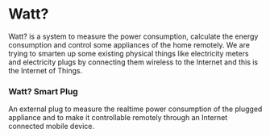 # Watt?

Watt? is a system to measure the power consumption, calculate the energy consumption and control some appliances of the home remotely. We are trying to smarten up some existing physical things like electricity meters and electricity plugs by connecting them wireless to the Internet and this is the Internet of Things.

### Watt? Smart Plug

An external plug to measure the realtime power consumption of the plugged appliance and to make it controllable remotely through an Internet connected mobile device.